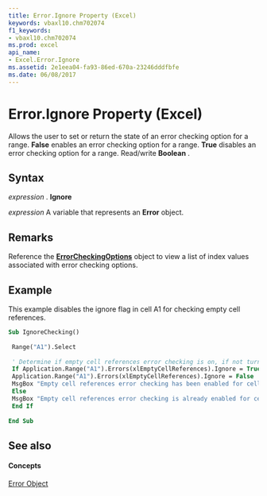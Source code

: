 ```yaml
---
title: Error.Ignore Property (Excel)
keywords: vbaxl10.chm702074
f1_keywords:
- vbaxl10.chm702074
ms.prod: excel
api_name:
- Excel.Error.Ignore
ms.assetid: 2e1eea04-fa93-86ed-670a-23246dddfbfe
ms.date: 06/08/2017
---
```



# Error.Ignore Property (Excel)

Allows the user to set or return the state of an error checking option for a range. **False** enables an error checking option for a range. **True** disables an error checking option for a range. Read/write **Boolean** .


## Syntax

 _expression_ . **Ignore**

 _expression_ A variable that represents an **Error** object.


## Remarks

Reference the **[ErrorCheckingOptions](errorcheckingoptions-object-excel.md)** object to view a list of index values associated with error checking options.


## Example

This example disables the ignore flag in cell A1 for checking empty cell references.


```vb
Sub IgnoreChecking() 
 
 Range("A1").Select 
 
 ' Determine if empty cell references error checking is on, if not turn it on. 
 If Application.Range("A1").Errors(xlEmptyCellReferences).Ignore = True Then 
 Application.Range("A1").Errors(xlEmptyCellReferences).Ignore = False 
 MsgBox "Empty cell references error checking has been enabled for cell A1." 
 Else 
 MsgBox "Empty cell references error checking is already enabled for cell A1." 
 End If 
 
End Sub
```


## See also


#### Concepts


[Error Object](error-object-excel.md)


